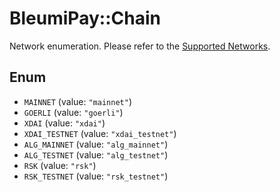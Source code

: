 # BleumiPay::Chain

Network enumeration. Please refer to the [Supported Networks](https://pay.bleumi.com/docs/#supported-networks).

## Enum

* `MAINNET` (value: `"mainnet"`)
* `GOERLI` (value: `"goerli"`)
* `XDAI` (value: `"xdai"`)
* `XDAI_TESTNET` (value: `"xdai_testnet"`)
* `ALG_MAINNET` (value: `"alg_mainnet"`)
* `ALG_TESTNET` (value: `"alg_testnet"`)
* `RSK` (value: `"rsk"`)
* `RSK_TESTNET` (value: `"rsk_testnet"`)